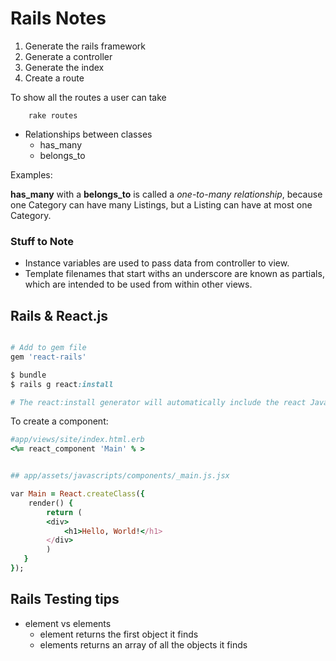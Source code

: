 # Rails Notes

1. Generate the rails framework
2. Generate a controller
3. Generate the index 
4. Create a route

To show all the routes a user can take

        rake routes



* Relationships between classes
    * has_many 
    * belongs_to 


Examples: 

**has\_many** with a **belongs\_to** is called a _one-to-many relationship_, because one Category can have many Listings, but a Listing can have at most one Category.


### Stuff to Note

* Instance variables are used to pass data from controller to view. 
* Template filenames that start withs an underscore are known as partials, which are intended to be used from within other views.


 
## Rails & React.js

```ruby 

# Add to gem file
gem 'react-rails'

$ bundle 
$ rails g react:install

# The react:install generator will automatically include the react JavaScript library in your asset pipeline

```

To create a component:

```ruby
#app/views/site/index.html.erb
<%= react_component 'Main' % >


## app/assets/javascripts/components/_main.js.jsx

var Main = React.createClass({ 
    render() { 
        return ( 
        <div> 
            <h1>Hello, World!</h1> 
        </div> 
        ) 
   } 
});

```


## Rails Testing tips

* element vs elements
    - element returns the first object it finds
    - elements returns an array of all the objects it finds 